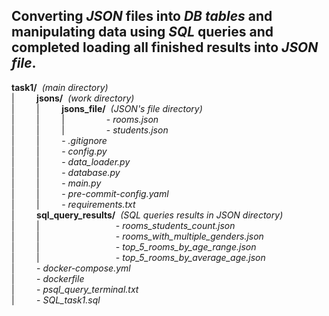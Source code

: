 ## **Converting _JSON_ files into _DB tables_ and manipulating data using _SQL_ queries and completed loading all finished results into _JSON file_.** ##




**task1/**&nbsp;&nbsp;*(main directory)*  
|   &nbsp;&nbsp;&nbsp;&nbsp;&nbsp;&nbsp;&nbsp;&nbsp;**jsons/**&nbsp;&nbsp;*(work directory)*   
|   &nbsp;&nbsp;&nbsp;&nbsp;&nbsp;&nbsp;&nbsp;&nbsp;|   &nbsp;&nbsp;&nbsp;&nbsp;&nbsp;&nbsp;&nbsp;&nbsp;**jsons_file/**&nbsp;&nbsp;*(JSON's file directory)*  
|   &nbsp;&nbsp;&nbsp;&nbsp;&nbsp;&nbsp;&nbsp;&nbsp;|   &nbsp;&nbsp;&nbsp;&nbsp;&nbsp;&nbsp;&nbsp;&nbsp;|   &nbsp;&nbsp;&nbsp;&nbsp;&nbsp;&nbsp;&nbsp;&nbsp;&nbsp;&nbsp;&nbsp;&nbsp;&nbsp;&nbsp;&nbsp;&nbsp;- _rooms.json_  
|   &nbsp;&nbsp;&nbsp;&nbsp;&nbsp;&nbsp;&nbsp;&nbsp;|   &nbsp;&nbsp;&nbsp;&nbsp;&nbsp;&nbsp;&nbsp;&nbsp;|   &nbsp;&nbsp;&nbsp;&nbsp;&nbsp;&nbsp;&nbsp;&nbsp;&nbsp;&nbsp;&nbsp;&nbsp;&nbsp;&nbsp;&nbsp;&nbsp;- _students.json_  
|   &nbsp;&nbsp;&nbsp;&nbsp;&nbsp;&nbsp;&nbsp;&nbsp;|   &nbsp;&nbsp;&nbsp;&nbsp;&nbsp;&nbsp;&nbsp;&nbsp;- _.gitignore_   
|   &nbsp;&nbsp;&nbsp;&nbsp;&nbsp;&nbsp;&nbsp;&nbsp;|   &nbsp;&nbsp;&nbsp;&nbsp;&nbsp;&nbsp;&nbsp;&nbsp;- _config.py_  
|   &nbsp;&nbsp;&nbsp;&nbsp;&nbsp;&nbsp;&nbsp;&nbsp;|   &nbsp;&nbsp;&nbsp;&nbsp;&nbsp;&nbsp;&nbsp;&nbsp;- _data_loader.py_  
|   &nbsp;&nbsp;&nbsp;&nbsp;&nbsp;&nbsp;&nbsp;&nbsp;|   &nbsp;&nbsp;&nbsp;&nbsp;&nbsp;&nbsp;&nbsp;&nbsp;- _database.py_  
|   &nbsp;&nbsp;&nbsp;&nbsp;&nbsp;&nbsp;&nbsp;&nbsp;|   &nbsp;&nbsp;&nbsp;&nbsp;&nbsp;&nbsp;&nbsp;&nbsp;- _main.py_  
|   &nbsp;&nbsp;&nbsp;&nbsp;&nbsp;&nbsp;&nbsp;&nbsp;|   &nbsp;&nbsp;&nbsp;&nbsp;&nbsp;&nbsp;&nbsp;&nbsp;- _pre-commit-config.yaml_  
|   &nbsp;&nbsp;&nbsp;&nbsp;&nbsp;&nbsp;&nbsp;&nbsp;|   &nbsp;&nbsp;&nbsp;&nbsp;&nbsp;&nbsp;&nbsp;&nbsp;- _requirements.txt_  
|   &nbsp;&nbsp;&nbsp;&nbsp;&nbsp;&nbsp;&nbsp;&nbsp;**sql_query_results/**&nbsp;&nbsp;*(SQL queries results in JSON directory)*  
|   &nbsp;&nbsp;&nbsp;&nbsp;&nbsp;&nbsp;&nbsp;&nbsp;|   &nbsp;&nbsp;&nbsp;&nbsp;&nbsp;&nbsp;&nbsp;&nbsp;&nbsp;&nbsp;&nbsp;&nbsp;&nbsp;&nbsp;&nbsp;&nbsp;&nbsp;&nbsp;&nbsp;&nbsp;&nbsp;&nbsp;&nbsp;&nbsp;&nbsp;&nbsp;&nbsp;&nbsp;&nbsp;&nbsp;- _rooms_students_count.json_  
|   &nbsp;&nbsp;&nbsp;&nbsp;&nbsp;&nbsp;&nbsp;&nbsp;|   &nbsp;&nbsp;&nbsp;&nbsp;&nbsp;&nbsp;&nbsp;&nbsp;&nbsp;&nbsp;&nbsp;&nbsp;&nbsp;&nbsp;&nbsp;&nbsp;&nbsp;&nbsp;&nbsp;&nbsp;&nbsp;&nbsp;&nbsp;&nbsp;&nbsp;&nbsp;&nbsp;&nbsp;&nbsp;&nbsp;- _rooms_with_multiple_genders.json_  
|   &nbsp;&nbsp;&nbsp;&nbsp;&nbsp;&nbsp;&nbsp;&nbsp;|   &nbsp;&nbsp;&nbsp;&nbsp;&nbsp;&nbsp;&nbsp;&nbsp;&nbsp;&nbsp;&nbsp;&nbsp;&nbsp;&nbsp;&nbsp;&nbsp;&nbsp;&nbsp;&nbsp;&nbsp;&nbsp;&nbsp;&nbsp;&nbsp;&nbsp;&nbsp;&nbsp;&nbsp;&nbsp;&nbsp;- _top_5_rooms_by_age_range.json_  
|   &nbsp;&nbsp;&nbsp;&nbsp;&nbsp;&nbsp;&nbsp;&nbsp;|   &nbsp;&nbsp;&nbsp;&nbsp;&nbsp;&nbsp;&nbsp;&nbsp;&nbsp;&nbsp;&nbsp;&nbsp;&nbsp;&nbsp;&nbsp;&nbsp;&nbsp;&nbsp;&nbsp;&nbsp;&nbsp;&nbsp;&nbsp;&nbsp;&nbsp;&nbsp;&nbsp;&nbsp;&nbsp;&nbsp;- _top_5_rooms_by_average_age.json_  
|   &nbsp;&nbsp;&nbsp;&nbsp;&nbsp;&nbsp;&nbsp;&nbsp;- _docker-compose.yml_  
|   &nbsp;&nbsp;&nbsp;&nbsp;&nbsp;&nbsp;&nbsp;&nbsp;- _dockerfile_  
|   &nbsp;&nbsp;&nbsp;&nbsp;&nbsp;&nbsp;&nbsp;&nbsp;- _psql_query_terminal.txt_  
|   &nbsp;&nbsp;&nbsp;&nbsp;&nbsp;&nbsp;&nbsp;&nbsp;- _SQL_task1.sql_  


